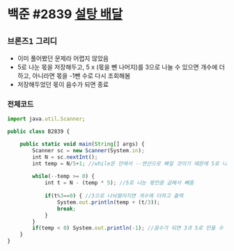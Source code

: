 # 백준 #2839 [설탕 배달](https://www.acmicpc.net/problem/2839)
`브론즈1` `그리디`
---
- 이미 풀어봤던 문제라 어렵지 않았음
- 5로 나눈 몫을 저장해두고, 5 x (몫을 뺀 나머지)를 3으로 나눌 수 있으면 개수에 더하고, 아니라면 몫을 -1뺀 수로 다시 조회해봄
- 저장해두었던 몫이 음수가 되면 종료

### 전체코드
```jsx
import java.util.Scanner;

public class B2839 {

	public static void main(String[] args) {
		Scanner sc = new Scanner(System.in);
		int N = sc.nextInt();
		int temp = N/5+1; //while문 안에서 --연산으로 빠질 것이기 때문에 5로 나눈 몫에서 +1을 해주었다.
		
		while(--temp >= 0) {
			int t = N - (temp * 5); //5로 나눈 몫만큼 곱해서 빼줌
			
			if(t%3==0) { //3으로 나눠떨어지면 개수에 더하고 출력
				System.out.println(temp + (t/3));
				break;
			}
		}
		if(temp < 0) System.out.println(-1); //음수가 되면 3과 5로 만들 수 없음을 의미
	}
}

```
